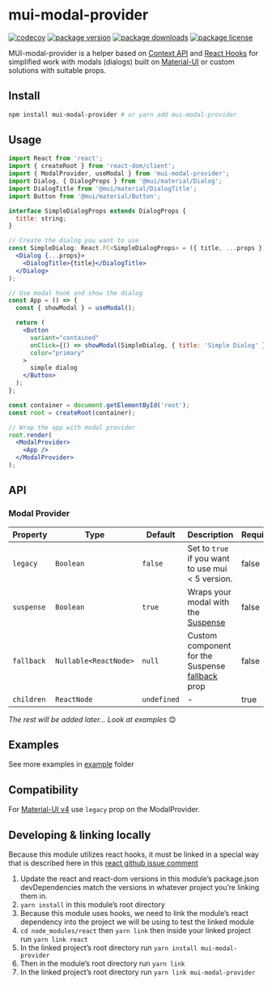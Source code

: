 # mui-modal-provider

[![codecov](https://codecov.io/gh/Quernest/mui-modal-provider/branch/master/graph/badge.svg?token=AL2WK480NF)](https://codecov.io/gh/Quernest/mui-modal-provider)
[![package version](https://img.shields.io/npm/v/mui-modal-provider.svg?style=flat-square)](https://www.npmjs.com/package/mui-modal-provider)
[![package downloads](https://img.shields.io/npm/dm/mui-modal-provider.svg?style=flat-square)](https://www.npmjs.com/package/mui-modal-provider)
[![package license](https://img.shields.io/npm/l/mui-modal-provider.svg?style=flat-square)](https://www.npmjs.com/package/mui-modal-provider)

MUI-modal-provider is a helper based on [Context API](https://en.reactjs.org/docs/context.html) and [React Hooks](https://en.reactjs.org/docs/hooks-intro.html) for simplified work with modals (dialogs) built on [Material-UI](https://www.material-ui.com) or custom solutions with suitable props.

## Install

```bash
npm install mui-modal-provider # or yarn add mui-modal-provider
```

## Usage

```jsx
import React from 'react';
import { createRoot } from 'react-dom/client';
import { ModalProvider, useModal } from 'mui-modal-provider';
import Dialog, { DialogProps } from '@mui/material/Dialog';
import DialogTitle from '@mui/material/DialogTitle';
import Button from '@mui/material/Button';

interface SimpleDialogProps extends DialogProps {
  title: string;
}

// Create the dialog you want to use
const SimpleDialog: React.FC<SimpleDialogProps> = ({ title, ...props }) => (
  <Dialog {...props}>
    <DialogTitle>{title}</DialogTitle>
  </Dialog>
);

// Use modal hook and show the dialog
const App = () => {
  const { showModal } = useModal();

  return (
    <Button
      variant="contained"
      onClick={() => showModal(SimpleDialog, { title: 'Simple Dialog' })}
      color="primary"
    >
      simple dialog
    </Button>
  );
};

const container = document.getElementById('root');
const root = createRoot(container);

// Wrap the app with modal provider
root.render(
  <ModalProvider>
    <App />
  </ModalProvider>
);
```

## API

### Modal Provider

| Property   | Type                  | Default     | Description                                                                                                                                         | Required |
| ---------- | --------------------- | ----------- | --------------------------------------------------------------------------------------------------------------------------------------------------- | -------- |
| `legacy`   | `Boolean`             | `false`     | Set to `true` if you want to use mui < 5 version.                                                                                                   | false    |
| `suspense` | `Boolean`             | `true`      | Wraps your modal with the [Suspense](https://beta.reactjs.org/reference/react/Suspense)                                                             | false    |
| `fallback` | `Nullable<ReactNode>` | `null`      | Custom component for the Suspense [fallback](https://beta.reactjs.org/reference/react/Suspense#displaying-a-fallback-while-content-is-loading) prop | false    |
| `children` | `ReactNode`           | `undefined` | -                                                                                                                                                   | true     |

_The rest will be added later... Look at examples_ 😊

## Examples

See more examples in [example](https://github.com/Quernest/mui-modal-provider/tree/master/example) folder

## Compatibility

For [Material-UI v4](https://v4.mui.com/) use `legacy` prop on the ModalProvider.

## Developing & linking locally

Because this module utilizes react hooks, it must be linked in a special way that is described here in this [react github issue comment](https://github.com/facebook/react/issues/14257#issuecomment-439967377)

1. Update the react and react-dom versions in this module’s package.json devDependencies match the versions in whatever project you’re linking them in.
2. `yarn install` in this module’s root directory
3. Because this module uses hooks, we need to link the module’s react dependency into the project we will be using to test the linked module
4. `cd node_modules/react` then `yarn link` then inside your linked project run `yarn link react`
5. In the linked project’s root directory run `yarn install mui-modal-provider`
6. Then in the module’s root directory run `yarn link`
7. In the linked project’s root directory run `yarn link mui-modal-provider`
